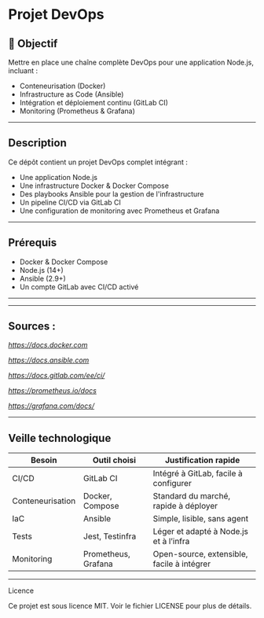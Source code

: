 # Projet DevOps

## 📌 Objectif

Mettre en place une chaîne complète DevOps pour une application Node.js, incluant :
- Conteneurisation (Docker)
- Infrastructure as Code (Ansible)
- Intégration et déploiement continu (GitLab CI)
- Monitoring (Prometheus & Grafana)

---

## Description

Ce dépôt contient un projet DevOps complet intégrant :
- Une application Node.js
- Une infrastructure Docker & Docker Compose
- Des playbooks Ansible pour la gestion de l'infrastructure
- Un pipeline CI/CD via GitLab CI
- Une configuration de monitoring avec Prometheus et Grafana

---

## Prérequis

- Docker & Docker Compose
- Node.js (14+)
- Ansible (2.9+)
- Un compte GitLab avec CI/CD activé

---



---

## Sources :

*https://docs.docker.com*

*https://docs.ansible.com*

*https://docs.gitlab.com/ee/ci/*

*https://prometheus.io/docs*

*https://grafana.com/docs/*

---

## Veille technologique 

| Besoin           | Outil choisi        | Justification rapide                       |
| ---------------- | ------------------- | ------------------------------------------ |
| CI/CD            | GitLab CI           | Intégré à GitLab, facile à configurer      |
| Conteneurisation | Docker, Compose     | Standard du marché, rapide à déployer      |
| IaC              | Ansible             | Simple, lisible, sans agent                |
| Tests            | Jest, Testinfra     | Léger et adapté à Node.js et à l’infra     |
| Monitoring       | Prometheus, Grafana | Open-source, extensible, facile à intégrer |


---

Licence

Ce projet est sous licence MIT. Voir le fichier LICENSE pour plus de détails.

